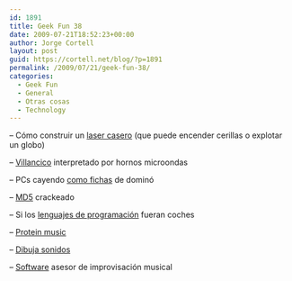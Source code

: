 ```yaml
---
id: 1891
title: Geek Fun 38
date: 2009-07-21T18:52:23+00:00
author: Jorge Cortell
layout: post
guid: https://cortell.net/blog/?p=1891
permalink: /2009/07/21/geek-fun-38/
categories:
  - Geek Fun
  - General
  - Otras cosas
  - Technology
---
```

– Cómo construir un <a title="https://teleobjetivo.org/blog/laser-de-fabricacion-casera.html" href="https://teleobjetivo.org/blog/laser-de-fabricacion-casera.html" target="_blank">laser casero</a> (que puede encender cerillas o explotar un globo)

– <a title="https://teleobjetivo.org/blog/villancico-interpretado-por-hornos-microondas.html" href="https://teleobjetivo.org/blog/villancico-interpretado-por-hornos-microondas.html" target="_blank">Villancico</a> interpretado por hornos microondas

– PCs cayendo <a title="https://teleobjetivo.org/blog/un-domino-hecho-con-pcs.html" href="https://teleobjetivo.org/blog/un-domino-hecho-con-pcs.html" target="_blank">como fichas</a> de dominó

– <a title="https://www.win.tue.nl/hashclash/rogue-ca/" href="https://www.win.tue.nl/hashclash/rogue-ca/" target="_blank">MD5</a> crackeado

– Si los <a title="https://teleobjetivo.org/blog/si-los-lenguajes-de-programacion-fueran-coches.html" href="https://teleobjetivo.org/blog/si-los-lenguajes-de-programacion-fueran-coches.html" target="_blank">lenguajes de programación</a> fueran coches

– <a title="https://www.aber.ac.uk/~phiwww/pm/index.html" href="https://www.aber.ac.uk/~phiwww/pm/index.html" target="_blank">Protein music</a>

– <a title="https://www.seeingwithsound.com/javoice.htm" href="https://www.seeingwithsound.com/javoice.htm" target="_blank">Dibuja sonidos</a>

– <a title="https://www.cs.hmc.edu/~keller/jazz/improvisor/" href="https://www.cs.hmc.edu/~keller/jazz/improvisor/" target="_blank">Software</a> asesor de improvisación musical